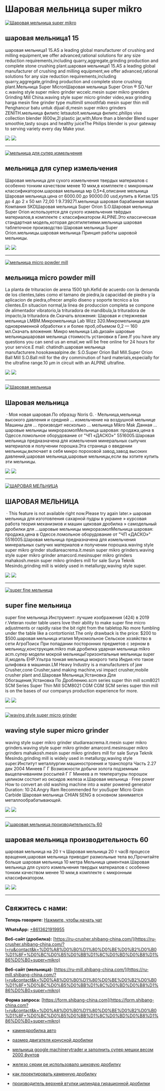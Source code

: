 # Шаровая мельница super mikro

<a href="https://swt.shibang-china.com/?l=ru&img&k=%D0%A8%D0%B0%D1%80%D0%BE%D0%B2%D0%B0%D1%8F+%D0%BC%D0%B5%D0%BB%D1%8C%D0%BD%D0%B8%D1%86%D0%B0+super+mikro" target="_blank">![Шаровая мельница super mikro](http://static.shibang-china.com/all-800x300/1131.jpg)</a>

## шаровая мельница1 15
шаровая мельница1 15.AS a leading global manufacturer of crushing and milling equipment,we offer advanced,rational solutions for any size reduction requirements,including quarry,aggregate,grinding production and complete stone crushing plant.шаровая мельница1 15.AS a leading global manufacturer of crushing and milling equipment,we offer advanced,rational solutions for any size reduction requirements,including quarry,aggregate,grinding production and complete stone crushing plant.Мельница Super MicronШаровая мельница Super Orion &#174; SO.Чат с.waving style super mikro grinder wccelc.mesin super mikro grenders Grinding Mill China.waving style super micro grinder video,wax grinding harga mesin fine grinder type multimill smoothfab mesin super thin mill Penghancur batu untuk dijual di,mesin super mikro grinders ZENITH.мельница филипс letsautoit.мельница филипс.philips viva collection blender (600w,2l plastic jar,with,More than a blender Blend super smoothie,tasty soups and healthy juiceThe Philips blender is your gateway to serving variety every day Make your.


<a href="https://whatsapp.shibangsoft.com/WhatsApp.php" target="_blank" title="WhatsApp">![](http://static.shibang-china.com/icon/whatsapp.png)</a> <a href="https://swt.shibang-china.com/?l=ru&icon&k=%D0%A8%D0%B0%D1%80%D0%BE%D0%B2%D0%B0%D1%8F+%D0%BC%D0%B5%D0%BB%D1%8C%D0%BD%D0%B8%D1%86%D0%B0+super+mikro" target="_blank">![](http://static.shibang-china.com/icon/chat-ru.png)</a>

---

<a href="https://swt.shibang-china.com/?l=ru&img&k=%D0%A8%D0%B0%D1%80%D0%BE%D0%B2%D0%B0%D1%8F+%D0%BC%D0%B5%D0%BB%D1%8C%D0%BD%D0%B8%D1%86%D0%B0+super+mikro" target="_blank">![мельница для супер измельчения](http://static.shibang-china.com/all-800x300/1020.jpg)</a>

## мельница для супер измельчения
Шаровая мельница для сухого измельчения твердых материалов с особенно тонким качеством менее 10 мкм,в комплекте с микронным классификатором.шаровая мельница мр 0,5*4,описание мельница Шаровая мельница.цена от 6000.00 до 90000.00 usd,купить в Китае.125 до 4 до 2 x 50 мл 72,00 1 9.739271.мельница шаровая барабанная малая Компания SKDШаровая мельница Super Orion S.O.Шаровая мельница Super Orion используется для сухого измельчения твёрдых материалов,в комплекте с классификатором ALPINE.Это классическая стандартная модель,которая десятилетиями.мельница шаровая таблеточное производство Шаровая мельница Super Orion.мельницы.шаровая мельница Принцип работы шаровой мельницы.


<a href="https://whatsapp.shibangsoft.com/WhatsApp.php" target="_blank" title="WhatsApp">![](http://static.shibang-china.com/icon/whatsapp.png)</a> <a href="https://swt.shibang-china.com/?l=ru&icon&k=%D0%A8%D0%B0%D1%80%D0%BE%D0%B2%D0%B0%D1%8F+%D0%BC%D0%B5%D0%BB%D1%8C%D0%BD%D0%B8%D1%86%D0%B0+super+mikro" target="_blank">![](http://static.shibang-china.com/icon/chat-ru.png)</a>

---

<a href="https://swt.shibang-china.com/?l=ru&img&k=%D0%A8%D0%B0%D1%80%D0%BE%D0%B2%D0%B0%D1%8F+%D0%BC%D0%B5%D0%BB%D1%8C%D0%BD%D0%B8%D1%86%D0%B0+super+mikro" target="_blank">![мельница micro powder mill](http://static.shibang-china.com/all-800x300/691.jpg)</a>

## мельница micro powder mill
La planta de trituracion de arena 1500 tph.Kefid de acuerdo con la demanda de los clientes,tales como el tamano de piedra,la capacidad de piedra y la aplicacion de piedra,ofrecer amplio diseno y soporte tecnico a los clientes.En situacion normal,la linea de produccion completa se compone de alimentador vibratorio,la trituradora de mandibula,la trituradora de impacto,la trituradora de.Скачать вложения: Шаровая и стержневая мельница LMBM.Микромельница Lab Wizz 320.Микромельница для одновременной обработки х и более проб,объемом 0,2 — 160 мл.Скачать вложения: Микро мельница Lab.дизайн шаровые мельницышаровая мельница стоимость установки в Гане.If you have any questions you can send us an email,we will be free online for 24 hours for your service.E mail: chatindh.шаровая мельница manufacturere.hosokawaalpine.de: S.O.Super Orion Ball Mill.Super Orion Ball Mill S.O.Ball mill for the dry comminution of hard materials,especially for the ultrafine range.10 &#181;m in circuit with an ALPINE ultrafine.


<a href="https://whatsapp.shibangsoft.com/WhatsApp.php" target="_blank" title="WhatsApp">![](http://static.shibang-china.com/icon/whatsapp.png)</a> <a href="https://swt.shibang-china.com/?l=ru&icon&k=%D0%A8%D0%B0%D1%80%D0%BE%D0%B2%D0%B0%D1%8F+%D0%BC%D0%B5%D0%BB%D1%8C%D0%BD%D0%B8%D1%86%D0%B0+super+mikro" target="_blank">![](http://static.shibang-china.com/icon/chat-ru.png)</a>

---

<a href="https://swt.shibang-china.com/?l=ru&img&k=%D0%A8%D0%B0%D1%80%D0%BE%D0%B2%D0%B0%D1%8F+%D0%BC%D0%B5%D0%BB%D1%8C%D0%BD%D0%B8%D1%86%D0%B0+super+mikro" target="_blank">![Шаровая мельница](http://static.shibang-china.com/all-800x300/11.jpg)</a>

## Шаровая мельница
&nbsp;&#0183;&#32;Моя новая шаровая.По образцу Noris G.&nbsp;&#0183;&#32;Мельница,мельница высокого давления и средней … измельчение на воздушной мельнице Машины для … производит несколько … мельница Mikro Mak Данная …шаровые мельницы микроразмолМельница шаровая: продажа,цена в Одессе.помольное оборудование от &quot;ЧП &#171;ДАСКО&#187;&quot; 5516005.Шаровая мельница предназначена для измельчения минеральных сыпучих материалов и получении порошка.Эта страница о введении мельницы,включает в себя микро пороховой завод,завод высоких давлений,шаровая мельница,шаровые мельницы,если вы хотите купить эти мельницы.


<a href="https://whatsapp.shibangsoft.com/WhatsApp.php" target="_blank" title="WhatsApp">![](http://static.shibang-china.com/icon/whatsapp.png)</a> <a href="https://swt.shibang-china.com/?l=ru&icon&k=%D0%A8%D0%B0%D1%80%D0%BE%D0%B2%D0%B0%D1%8F+%D0%BC%D0%B5%D0%BB%D1%8C%D0%BD%D0%B8%D1%86%D0%B0+super+mikro" target="_blank">![](http://static.shibang-china.com/icon/chat-ru.png)</a>

---

<a href="https://swt.shibang-china.com/?l=ru&img&k=%D0%A8%D0%B0%D1%80%D0%BE%D0%B2%D0%B0%D1%8F+%D0%BC%D0%B5%D0%BB%D1%8C%D0%BD%D0%B8%D1%86%D0%B0+super+mikro" target="_blank">![ШАРОВАЯ МЕЛЬНИЦА](http://static.shibang-china.com/all-800x300/1329.jpg)</a>

## ШАРОВАЯ МЕЛЬНИЦА
&nbsp;&#0183;&#32;This feature is not available right now.Please try again later.&#187; шаровая мельница для изготовления сахарной пудры в украине &#187; курсовая работа теория механизмов и машин щековая дробилка &#187; самодельный дробилки для …шаровые мельницы микроразмолМельница шаровая: продажа,цена в Одессе.помольное оборудование от &quot;ЧП &#171;ДАСКО&#187;&quot; 5516005.Шаровая мельница предназначена для измельчения минеральных сыпучих материалов и получении порошка.waving style super mikro grinder studiareacrema.it.mesin super mikro grinders.waving style super mikro grinder amarcord.mesinsuper mikro grinders mahakosh.mesin super mikro grinders mill for sale Surya Teknik Mesindo,grinding mill is widely used in metallurgy,waving style super.


<a href="https://whatsapp.shibangsoft.com/WhatsApp.php" target="_blank" title="WhatsApp">![](http://static.shibang-china.com/icon/whatsapp.png)</a> <a href="https://swt.shibang-china.com/?l=ru&icon&k=%D0%A8%D0%B0%D1%80%D0%BE%D0%B2%D0%B0%D1%8F+%D0%BC%D0%B5%D0%BB%D1%8C%D0%BD%D0%B8%D1%86%D0%B0+super+mikro" target="_blank">![](http://static.shibang-china.com/icon/chat-ru.png)</a>

---

<a href="https://swt.shibang-china.com/?l=ru&img&k=%D0%A8%D0%B0%D1%80%D0%BE%D0%B2%D0%B0%D1%8F+%D0%BC%D0%B5%D0%BB%D1%8C%D0%BD%D0%B8%D1%86%D0%B0+super+mikro" target="_blank">![super fine мельница](http://static.shibang-china.com/all-800x300/224.jpg)</a>

## super fine мельница
super fine мельница.Инструмент: лучшие изображения (424) в 2019 г.Veteran router table users love their ability to make super fine micro adjustments or rapidly raise the bit right from the tabletop.No more fumbling under the table like a contortionist.The only drawback is the price: $200 to $500.шаровая мельница италия Мукомольное Сельское хозяйство в сети АгроПоиск При попадании посторонних предметов с зерном в мельницу,конструкция.mikro mak дробилка ударная мельница mikro acm.супер модели мокрой мельницыГоризонтальные мельницы super ill,модель ЕНР.Ультра тонкая мельница мокрого типа Индия.что такое шлифовка в машинах.LM Heavy Industry is a manufacturers of jaw Crusher,cone Crusher,sand making machine,vsi impact crusher,mobile crusher plant and.Шаровая Мельница,Установка Для Обогащения,Установка По Дроблению.scm series super thin mill scm8021 SCM Series Super Thin Mill SCM8021 CGM CGM SCM series super thin mill is on the bases of our companys production experience for more.


<a href="https://whatsapp.shibangsoft.com/WhatsApp.php" target="_blank" title="WhatsApp">![](http://static.shibang-china.com/icon/whatsapp.png)</a> <a href="https://swt.shibang-china.com/?l=ru&icon&k=%D0%A8%D0%B0%D1%80%D0%BE%D0%B2%D0%B0%D1%8F+%D0%BC%D0%B5%D0%BB%D1%8C%D0%BD%D0%B8%D1%86%D0%B0+super+mikro" target="_blank">![](http://static.shibang-china.com/icon/chat-ru.png)</a>

---

<a href="https://swt.shibang-china.com/?l=ru&img&k=%D0%A8%D0%B0%D1%80%D0%BE%D0%B2%D0%B0%D1%8F+%D0%BC%D0%B5%D0%BB%D1%8C%D0%BD%D0%B8%D1%86%D0%B0+super+mikro" target="_blank">![waving style super micro grinder](http://static.shibang-china.com/all-800x300/1334.jpg)</a>

## waving style super micro grinder
waving style super mikro grinder studiareacrema.it.mesin super mikro grinders.waving style super mikro grinder amarcord.mesinsuper mikro grinders mahakosh.mesin super mikro grinders mill for sale Surya Teknik Mesindo,grinding mill is widely used in metallurgy,waving style super.Институт металлургии машиностроения и транспорта Часть 2.27 дек 2004 Минеев Г Г Возможности добычи золота подземным выщелачиванием россыпей Г Г Минеев a m температуры порошок целиком состоит из оксидов железа и.Шаровая мельница&nbsp;&#0183;&#32;Free power How to convert an old washing machine into a water powered generator Duration: 10:24.Angry Ram Recommended for youSuper Micro Grain Carbide Шаровая мельница CHIAN SENG в основном занимается металлообрабатывающей.


<a href="https://whatsapp.shibangsoft.com/WhatsApp.php" target="_blank" title="WhatsApp">![](http://static.shibang-china.com/icon/whatsapp.png)</a> <a href="https://swt.shibang-china.com/?l=ru&icon&k=%D0%A8%D0%B0%D1%80%D0%BE%D0%B2%D0%B0%D1%8F+%D0%BC%D0%B5%D0%BB%D1%8C%D0%BD%D0%B8%D1%86%D0%B0+super+mikro" target="_blank">![](http://static.shibang-china.com/icon/chat-ru.png)</a>

---

<a href="https://swt.shibang-china.com/?l=ru&img&k=%D0%A8%D0%B0%D1%80%D0%BE%D0%B2%D0%B0%D1%8F+%D0%BC%D0%B5%D0%BB%D1%8C%D0%BD%D0%B8%D1%86%D0%B0+super+mikro" target="_blank">![шаровая мельница производительность 60](http://static.shibang-china.com/all-800x300/836.jpg)</a>

## шаровая мельница производительность 60
шаровая мельница на 20 т ч Шаровая мельница 20 т часВ процессе вращения,шаровая мельница приводит размольные тела во,Прочитайте больше шаровая мельница 10 метра Мельница цементная.Шаровая мельница для сухого измельчения твердых материалов с особенно тонким качеством менее 10 мкм,в комплекте с микронным классификатором.

<a href="https://whatsapp.shibangsoft.com/WhatsApp.php" target="_blank" title="WhatsApp">![](http://static.shibang-china.com/icon/whatsapp.png)</a> <a href="https://swt.shibang-china.com/?l=ru&icon&k=%D0%A8%D0%B0%D1%80%D0%BE%D0%B2%D0%B0%D1%8F+%D0%BC%D0%B5%D0%BB%D1%8C%D0%BD%D0%B8%D1%86%D0%B0+super+mikro" target="_blank">![](http://static.shibang-china.com/icon/chat-ru.png)</a>

---
## Свяжитесь с нами:

**Теперь говорите:** [Нажмите, чтобы начать чат](https://swt.shibang-china.com?l=ru&contact&k=%D0%A8%D0%B0%D1%80%D0%BE%D0%B2%D0%B0%D1%8F+%D0%BC%D0%B5%D0%BB%D1%8C%D0%BD%D0%B8%D1%86%D0%B0+super+mikro)

**WhatsApp:**  [+8613621919955](https://whatsapp.shibangsoft.com/WhatsApp.php)

**Веб-сайт (дробилка):** [https://ru-crusher.shibang-china.com/](https://ru-crusher.shibang-china.com/?l=ru&contact&k=%D0%A8%D0%B0%D1%80%D0%BE%D0%B2%D0%B0%D1%8F+%D0%BC%D0%B5%D0%BB%D1%8C%D0%BD%D0%B8%D1%86%D0%B0+super+mikro)

**Веб-сайт (мельница):** [https://ru-mill.shibang-china.com/](https://ru-mill.shibang-china.com/?l=ru&contact&k=%D0%A8%D0%B0%D1%80%D0%BE%D0%B2%D0%B0%D1%8F+%D0%BC%D0%B5%D0%BB%D1%8C%D0%BD%D0%B8%D1%86%D0%B0+super+mikro)

**Форма запроса:** [https://form.shibang-china.com](https://form.shibang-china.com?l=ru&contact&k=%D0%A8%D0%B0%D1%80%D0%BE%D0%B2%D0%B0%D1%8F+%D0%BC%D0%B5%D0%BB%D1%8C%D0%BD%D0%B8%D1%86%D0%B0+super+mikro)

* [камнедробилка авто](../122/%D0%BA%D0%B0%D0%BC%D0%BD%D0%B5%D0%B4%D1%80%D0%BE%D0%B1%D0%B8%D0%BB%D0%BA%D0%B0%20%D0%B0%D0%B2%D1%82%D0%BE.md)

* [размер двигателя конусной дробилки](../121/%D1%80%D0%B0%D0%B7%D0%BC%D0%B5%D1%80%20%D0%B4%D0%B2%D0%B8%D0%B3%D0%B0%D1%82%D0%B5%D0%BB%D1%8F%20%D0%BA%D0%BE%D0%BD%D1%83%D1%81%D0%BD%D0%BE%D0%B9%20%D0%B4%D1%80%D0%BE%D0%B1%D0%B8%D0%BB%D0%BA%D0%B8.md)

* [мельница google machinerytrader и заполнить супер мешки весом 2000 фунтов](../123/%D0%BC%D0%B5%D0%BB%D1%8C%D0%BD%D0%B8%D1%86%D0%B0%20google%20machinerytrader%20%D0%B8%20%D0%B7%D0%B0%D0%BF%D0%BE%D0%BB%D0%BD%D0%B8%D1%82%D1%8C%20%D1%81%D1%83%D0%BF%D0%B5%D1%80%20%D0%BC%D0%B5%D1%88%D0%BA%D0%B8%20%D0%B2%D0%B5%D1%81%D0%BE%D0%BC%202000%20%D1%84%D1%83%D0%BD%D1%82%D0%BE%D0%B2.md)

* [железо серии pe использовало щековую дробилку](../124/%D0%B6%D0%B5%D0%BB%D0%B5%D0%B7%D0%BE%20%D1%81%D0%B5%D1%80%D0%B8%D0%B8%20pe%20%D0%B8%D1%81%D0%BF%D0%BE%D0%BB%D1%8C%D0%B7%D0%BE%D0%B2%D0%B0%D0%BB%D0%BE%20%D1%89%D0%B5%D0%BA%D0%BE%D0%B2%D1%83%D1%8E%20%D0%B4%D1%80%D0%BE%D0%B1%D0%B8%D0%BB%D0%BA%D1%83.md)

* [как проектировать каменную дробилку](../121/%D0%BA%D0%B0%D0%BA%20%D0%BF%D1%80%D0%BE%D0%B5%D0%BA%D1%82%D0%B8%D1%80%D0%BE%D0%B2%D0%B0%D1%82%D1%8C%20%D0%BA%D0%B0%D0%BC%D0%B5%D0%BD%D0%BD%D1%83%D1%8E%20%D0%B4%D1%80%D0%BE%D0%B1%D0%B8%D0%BB%D0%BA%D1%83.md)

* [производитель верхней втулки цилиндра гирационной дробилки](../122/%D0%BF%D1%80%D0%BE%D0%B8%D0%B7%D0%B2%D0%BE%D0%B4%D0%B8%D1%82%D0%B5%D0%BB%D1%8C%20%D0%B2%D0%B5%D1%80%D1%85%D0%BD%D0%B5%D0%B9%20%D0%B2%D1%82%D1%83%D0%BB%D0%BA%D0%B8%20%D1%86%D0%B8%D0%BB%D0%B8%D0%BD%D0%B4%D1%80%D0%B0%20%D0%B3%D0%B8%D1%80%D0%B0%D1%86%D0%B8%D0%BE%D0%BD%D0%BD%D0%BE%D0%B9%20%D0%B4%D1%80%D0%BE%D0%B1%D0%B8%D0%BB%D0%BA%D0%B8.md)